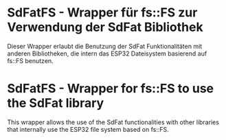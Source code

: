 # SdFatFS - Wrapper für fs::FS zur Verwendung der SdFat Bibliothek

Dieser Wrapper erlaubt die Benutzung der SdFat Funktionalitäten mit anderen Bibliotheken, die intern das ESP32 Dateisystem basierend auf fs::FS benutzen.

# SdFatFS - Wrapper for fs::FS to use the SdFat library

This wrapper allows the use of the SdFat functionalities with other libraries that internally use the ESP32 file system based on fs::FS.
